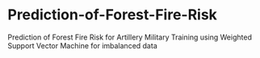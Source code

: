 # Prediction-of-Forest-Fire-Risk
Prediction of Forest Fire Risk for Artillery Military Training using Weighted Support Vector Machine for imbalanced data
